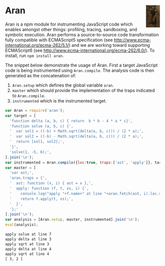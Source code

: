 # Aran <img src="aran.png" align="right" alt="aran-logo" title="Aran Linvail"/>

Aran is a npm module for instrumenting JavaScript code which enables amongst other things: profiling, tracing, sandboxing, and symbolic execution. Aran performs a source-to-source code transformation fully compatible with ECMAScript5 specification (see http://www.ecma-international.org/ecma-262/5.1/) and we are working toward supporting ECMAScript6 (see http://www.ecma-international.org/ecma-262/6.0/). To install, run `npm install aran`.

The snippet below demonstrate the usage of Aran.
First a target JavaScript code is being instrumented using `Aran.compile`.
The analysis code is then generated as the concatenation of:
  1. `Aran.setup` which defines the global variable `aran`.
  2. `master` which should provide the implementation of the traps indicated to `Aran.compile`.
  3. `instrumented` which is the instrumented target.

```javascript
var Aran = require('aran');
var target = [
  'function delta (a, b, c) { return  b * b - 4 * a * c}',
  'function solve (a, b, c) {',
  '  var sol1 = ((-b) + Math.sqrt(delta(a, b, c))) / (2 * a);',
  '  var sol2 = ((-b) - Math.sqrt(delta(a, b, c))) / (2 * a);',
  '  return [sol1, sol2];',
  '}',
  'solve(1, -5, 6);',
].join('\n');
var instrumented = Aran.compile({loc:true, traps:['ast', 'apply']}, target);
var master = [
  'var ast;',
  'aran.traps = {',
  '  ast: function (x, i) { ast = x },',
  '  apply: function (f, t, xs, i) {',
  '    console.log("apply "+f.name+" at line "+aran.fetch(ast, i).loc.start.line);',
  '    return f.apply(t, xs);',
  '  }',
  '};'
].join('\n');
var analysis = [Aran.setup, master, instrumented].join('\n');
eval(analysis);
```

```
apply solve at line 7
apply delta at line 3
apply sqrt at line 3
apply delta at line 4
apply sqrt at line 4
[ 3, 2 ]
```
